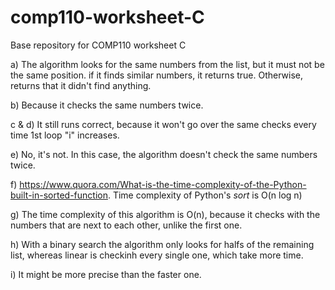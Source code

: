 # comp110-worksheet-C
Base repository for COMP110 worksheet C

a) The algorithm looks for the same numbers from the list, but it must not be the same position.
if it finds similar numbers, it returns true. Otherwise, returns that it didn't find anything.

b) Because it checks the same numbers twice.

c & d) It still runs correct, because it won't go over the same checks every time 1st loop "i" increases.

e) No, it's not. In this case, the algorithm doesn't check the same numbers twice.

f) https://www.quora.com/What-is-the-time-complexity-of-the-Python-built-in-sorted-function. Time complexity of Python's *sort* is O(n log n)

g) The time complexity of this algorithm is O(n), because it checks with the numbers that are next to each other, unlike the first one.

h) With a binary search the algorithm only looks for halfs of the remaining list, whereas linear is checkinh every single one, which take more time.

i) It might be more precise than the faster one.
